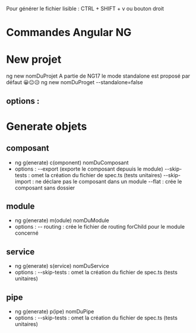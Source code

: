 Pour générer le fichier lisible : CTRL + SHIFT + v
ou bouton droit

# Commandes Angular NG

# New projet

ng new nomDuProjet 
A partie de NG17 le mode standalone est proposé par défaut 😀😐😥
ng new nomDuProget --standalone=false

## options :

# Generate objets

## composant 
- ng g(enerate) c(omponent) nomDuComposant
- options : 
--export (exporte le composant depuuis le module)
--skip-tests : omet la création du fichier de spec.ts (tests unitaires)
--skip-import : ne déclare pas le composant dans un module
--flat : crée le composant sans dossier

## module
- ng g(enerate) m(odule) nomDuModule
- options :
-- routing : crée le fichier de routing forChild pour le module concerné

## service 
- ng g(enerate) s(ervice) nomDuService
- options : 
--skip-tests : omet la création du fichier de spec.ts (tests unitaires)

## pipe 
- ng g(enerate) p(ipe) nomDuPipe
- options : 
--skip-tests : omet la création du fichier de spec.ts (tests unitaires)